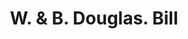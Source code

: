 ---
doi: 10.7916/D88S6210
date_other: '1899'
date_other_textual: '1899'
form: printed ephemera
genre:
- Invoices
name:
- W. & B. Douglas
object_in_context_url: https://biggert.cul.columbia.edu/items/view/ave_biggert_01142
subject_hierarchical_geographic:
- New York, New York, United States
subject_name:
- W. & B. Douglas
title: W. & B. Douglas. Bill
sort_title: W. & B. Douglas. Bill
call_number: ave_biggert_01142
coordinates:
- 40.71277777777778,-74.00583333333333
pid: ave_biggert_01142
identifiers: ave_biggert_01142
canvas_id: ldpd:396407
permalink: "/items/ave_biggert_01142/"
layout: iiif-image-page
---